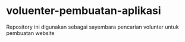 # voluenter-pembuatan-aplikasi
Repository ini digunakan sebagai sayembara pencarian volunter untuk pembuatan website
